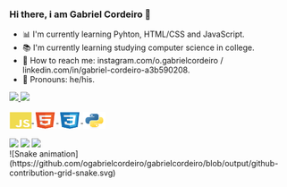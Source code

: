 ###  Hi there, i am Gabriel Cordeiro 👋

   - 📊 I'm currently learning Pyhton, HTML/CSS and JavaScript.
   - 📚 I'm currently learning studying computer science in college.
   - 📩 How to reach me: instagram.com/o.gabrielcordeiro / linkedin.com/in/gabriel-cordeiro-a3b590208.
   - 🙂 Pronouns: he/his.
<div>
  <a href="https://github.com/ogabrielcordeiro">
  <img height="180em" src="https://github-readme-stats.vercel.app/api?username=ogabrielcordeiro&show_icons=true&theme=dark&include_all_commits=true&count_private=true"/>
  <img height="180em" src="https://github-readme-stats.vercel.app/api/top-langs/?username=ogabrielcordeiro&layout=compact&langs_count=7&theme=dark"/>
</div>
  
 <div style="display: inline_block"><br>
  <img align="center" alt="Rafa-Js" height="30" width="40" src="https://raw.githubusercontent.com/devicons/devicon/master/icons/javascript/javascript-plain.svg">
  <img align="center" alt="Rafa-HTML" height="30" width="40" src="https://raw.githubusercontent.com/devicons/devicon/master/icons/html5/html5-original.svg">
  <img align="center" alt="Rafa-CSS" height="30" width="40" src="https://raw.githubusercontent.com/devicons/devicon/master/icons/css3/css3-original.svg">
  <img align="center" alt="Rafa-Python" height="30" width="40" src="https://raw.githubusercontent.com/devicons/devicon/master/icons/python/python-original.svg">
 </div><br />
    
  <div>
  <a href="https://instagram.com/o.gabrielcordeiro" target="_blank"><img src="https://img.shields.io/badge/-Instagram-%23E4405F?style=for-the-badge&logo=instagram&logoColor=white" target="_blank"></a>
  <a href = "mailto:ogabrieldscordeiro@gmail.com"><img src="https://img.shields.io/badge/-Gmail-%23333?style=for-the-badge&logo=gmail&logoColor=white" target="_blank"></a>
  <a href="https://www.linkedin.com/in/gabriel-cordeiro-a3b590208" target="_blank"><img src="https://img.shields.io/badge/-LinkedIn-%230077B5?style=for-the-badge&logo=linkedin&logoColor=white" target="_blank"></a> 
  </div>
   ![Snake animation](https://github.com/ogabrielcordeiro/gabrielcordeiro/blob/output/github-contribution-grid-snake.svg)

